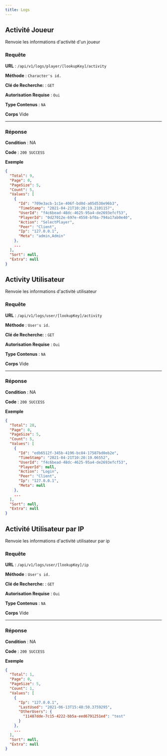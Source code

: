 ```yaml
---
title: Logs
---
```


## Activité Joueur

Renvoie les informations d'activité d'un joueur

### Requête

**URL** : `/api/v1/logs/player/[lookupKey]/activity`

**Méthode** : `Character's id.`

**Clé de Recherche:** : `GET`

**Autorisation Requise** : `Oui`

**Type Contenus** : `NA`

**Corps**
Vide

---

### Réponse

**Condition** : NA

**Code** : `200 SUCCESS`

**Exemple**

```json
{
  "Total": 9,
  "Page": 0,
  "PageSize": 5,
  "Count": 5,
  "Values": [
    {
      "Id": "709e3acb-1c1e-406f-bd0d-a05d538e96b3",
      "TimeStamp": "2021-04-21T10:20:19.2101157",
      "UserId": "f4c6bead-48dc-4625-95a4-de2693efcf53",
      "PlayerId": "0d27012e-697e-4558-bf0a-794a17ab0e40",
      "Action": "SelectPlayer",
      "Peer": "Client",
      "Ip": "127.0.0.1",
      "Meta": "admin,Admin"
    },
    ...
  ],
  "Sort": null,
  "Extra": null
}
```

## Activity Utilisateur

Renvoie les informations d'activité utilisateur

### Requête

**URL** : `/api/v1/logs/user/[lookupKey]/activity`

**Méthode** : `User's id.`

**Clé de Recherche:** : `GET`

**Autorisation Requise** : `Oui`

**Type Contenus** : `NA`

**Corps**
Vide

---

### Réponse

**Condition** : NA

**Code** : `200 SUCCESS`

**Exemple**

```json
{
  "Total": 28,
  "Page": 0,
  "PageSize": 5,
  "Count": 5,
  "Values": [
    {
      "Id": "edb6512f-345b-4196-bc84-17587bd0eb2e",
      "TimeStamp": "2021-04-21T10:20:19.06552",
      "UserId": "f4c6bead-48dc-4625-95a4-de2693efcf53",
      "PlayerId": null,
      "Action": "Login",
      "Peer": "Client",
      "Ip": "127.0.0.1",
      "Meta": null
    },
    ...
  ],
  "Sort": null,
  "Extra": null
}
```

## Activité Utilisateur par IP

Renvoie les informations d'activité utilisateur par ip

### Requête

**URL** : `/api/v1/logs/user/[lookupKey]/ip`

**Méthode** : `User's id.`

**Clé de Recherche:** : `GET`

**Autorisation Requise** : `Oui`

**Type Contenus** : `NA`

**Corps**
Vide

---

### Réponse

**Condition** : NA

**Code** : `200 SUCCESS`

**Exemple**

```json
{
  "Total": 1,
  "Page": 0,
  "PageSize": 5,
  "Count": 1,
  "Values": [
    {
      "Ip": "127.0.0.1",
      "LastUsed": "2021-06-13T15:48:50.3759295",
      "OtherUsers": {
        "11487dde-7c15-4222-bb5a-eed6791251ed": "test"
      }
    },
    ...
  ],
  "Sort": null,
  "Extra": null
}
```

